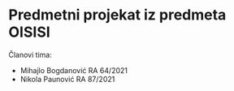# Predmetni projekat iz predmeta OISISI

Članovi tima:

* Mihajlo Bogdanović RA 64/2021
* Nikola Paunović RA 87/2021

